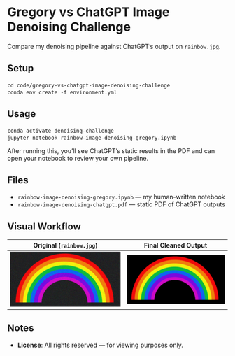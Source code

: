 # Gregory vs ChatGPT Image Denoising Challenge

Compare my denoising pipeline against ChatGPT’s output on `rainbow.jpg`.

## Setup

    cd code/gregory-vs-chatgpt-image-denoising-challenge
    conda env create -f environment.yml

## Usage

    conda activate denoising-challenge
    jupyter notebook rainbow-image-denoising-gregory.ipynb

After running this, you’ll see ChatGPT’s static results in the PDF and can open your notebook to review your own pipeline.

## Files

- `rainbow-image-denoising-gregory.ipynb` — my human-written notebook  
- `rainbow-image-denoising-chatgpt.pdf` —  static PDF of ChatGPT outputs
  
## Visual Workflow

| Original (`rainbow.jpg`) | Final Cleaned Output |
|:------------------------:|:--------------------:|
| ![Original](images/rainbow.jpg) | ![Cleaned](images/33final_cleaned_image_hybrid_tv_nlm.png) |



## Notes

- **License**: All rights reserved — for viewing purposes only.  
